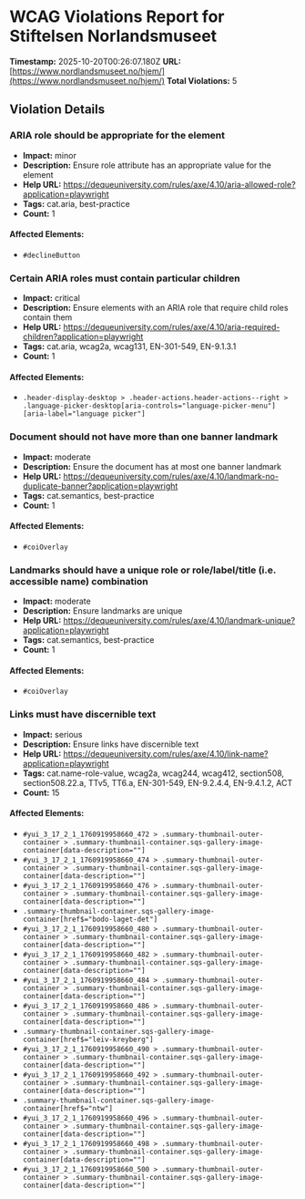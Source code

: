 # WCAG Violations Report for Stiftelsen Norlandsmuseet

**Timestamp:** 2025-10-20T00:26:07.180Z
**URL:** [https://www.nordlandsmuseet.no/hjem/](https://www.nordlandsmuseet.no/hjem/)
**Total Violations:** 5

## Violation Details

### ARIA role should be appropriate for the element

- **Impact:** minor
- **Description:** Ensure role attribute has an appropriate value for the element
- **Help URL:** https://dequeuniversity.com/rules/axe/4.10/aria-allowed-role?application=playwright
- **Tags:** cat.aria, best-practice
- **Count:** 1

#### Affected Elements:

- `#declineButton`

### Certain ARIA roles must contain particular children

- **Impact:** critical
- **Description:** Ensure elements with an ARIA role that require child roles contain them
- **Help URL:** https://dequeuniversity.com/rules/axe/4.10/aria-required-children?application=playwright
- **Tags:** cat.aria, wcag2a, wcag131, EN-301-549, EN-9.1.3.1
- **Count:** 1

#### Affected Elements:

- `.header-display-desktop > .header-actions.header-actions--right > .language-picker-desktop[aria-controls="language-picker-menu"][aria-label="language picker"]`

### Document should not have more than one banner landmark

- **Impact:** moderate
- **Description:** Ensure the document has at most one banner landmark
- **Help URL:** https://dequeuniversity.com/rules/axe/4.10/landmark-no-duplicate-banner?application=playwright
- **Tags:** cat.semantics, best-practice
- **Count:** 1

#### Affected Elements:

- `#coiOverlay`

### Landmarks should have a unique role or role/label/title (i.e. accessible name) combination

- **Impact:** moderate
- **Description:** Ensure landmarks are unique
- **Help URL:** https://dequeuniversity.com/rules/axe/4.10/landmark-unique?application=playwright
- **Tags:** cat.semantics, best-practice
- **Count:** 1

#### Affected Elements:

- `#coiOverlay`

### Links must have discernible text

- **Impact:** serious
- **Description:** Ensure links have discernible text
- **Help URL:** https://dequeuniversity.com/rules/axe/4.10/link-name?application=playwright
- **Tags:** cat.name-role-value, wcag2a, wcag244, wcag412, section508, section508.22.a, TTv5, TT6.a, EN-301-549, EN-9.2.4.4, EN-9.4.1.2, ACT
- **Count:** 15

#### Affected Elements:

- `#yui_3_17_2_1_1760919958660_472 > .summary-thumbnail-outer-container > .summary-thumbnail-container.sqs-gallery-image-container[data-description=""]`
- `#yui_3_17_2_1_1760919958660_474 > .summary-thumbnail-outer-container > .summary-thumbnail-container.sqs-gallery-image-container[data-description=""]`
- `#yui_3_17_2_1_1760919958660_476 > .summary-thumbnail-outer-container > .summary-thumbnail-container.sqs-gallery-image-container[data-description=""]`
- `.summary-thumbnail-container.sqs-gallery-image-container[href$="bodo-laget-det"]`
- `#yui_3_17_2_1_1760919958660_480 > .summary-thumbnail-outer-container > .summary-thumbnail-container.sqs-gallery-image-container[data-description=""]`
- `#yui_3_17_2_1_1760919958660_482 > .summary-thumbnail-outer-container > .summary-thumbnail-container.sqs-gallery-image-container[data-description=""]`
- `#yui_3_17_2_1_1760919958660_484 > .summary-thumbnail-outer-container > .summary-thumbnail-container.sqs-gallery-image-container[data-description=""]`
- `#yui_3_17_2_1_1760919958660_486 > .summary-thumbnail-outer-container > .summary-thumbnail-container.sqs-gallery-image-container[data-description=""]`
- `.summary-thumbnail-container.sqs-gallery-image-container[href$="leiv-kreyberg"]`
- `#yui_3_17_2_1_1760919958660_490 > .summary-thumbnail-outer-container > .summary-thumbnail-container.sqs-gallery-image-container[data-description=""]`
- `#yui_3_17_2_1_1760919958660_492 > .summary-thumbnail-outer-container > .summary-thumbnail-container.sqs-gallery-image-container[data-description=""]`
- `.summary-thumbnail-container.sqs-gallery-image-container[href$="ntw"]`
- `#yui_3_17_2_1_1760919958660_496 > .summary-thumbnail-outer-container > .summary-thumbnail-container.sqs-gallery-image-container[data-description=""]`
- `#yui_3_17_2_1_1760919958660_498 > .summary-thumbnail-outer-container > .summary-thumbnail-container.sqs-gallery-image-container[data-description=""]`
- `#yui_3_17_2_1_1760919958660_500 > .summary-thumbnail-outer-container > .summary-thumbnail-container.sqs-gallery-image-container[data-description=""]`
